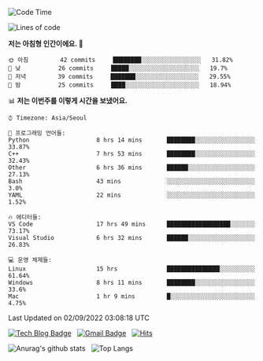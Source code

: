 <!-- ### Hi there 👋 -->

<!--
**dnchoi/dnchoi** is a ✨ _special_ ✨ repository because its `README.md` (this file) appears on your GitHub profile.

Here are some ideas to get you started:

- 🔭 I’m currently working on ...
- 🌱 I’m currently learning ...
- 👯 I’m looking to collaborate on ...
- 🤔 I’m looking for help with ...
- 💬 Ask me about ...
- 📫 How to reach me: ...
- 😄 Pronouns: ...
- ⚡ Fun fact: ...
-->

<!--START_SECTION:waka-->
![Code Time](http://img.shields.io/badge/Code%20Time-135%20hrs%2032%20mins-blue)

![Lines of code](https://img.shields.io/badge/%EC%A0%80%EB%8A%94%20%EC%97%AC%ED%83%9C%EA%B9%8C%EC%A7%80%20-58%20Thousand%20%EC%A4%84%EC%9D%98%20%EC%BD%94%EB%93%9C%EB%A5%BC%20%EC%9E%91%EC%84%B1%ED%96%88%EC%96%B4%EC%9A%94.-blue)

**저는 아침형 인간이에요. 🐤** 

```text
🌞 아침         42 commits     ████████░░░░░░░░░░░░░░░░░   31.82% 
🌆 낮　         26 commits     █████░░░░░░░░░░░░░░░░░░░░   19.7% 
🌃 저녁         39 commits     ███████░░░░░░░░░░░░░░░░░░   29.55% 
🌙 밤　         25 commits     ████░░░░░░░░░░░░░░░░░░░░░   18.94%

```


📊 **저는 이번주를 이렇게 시간을 보냈어요.** 

```text
⌚︎ Timezone: Asia/Seoul

💬 프로그래밍 언어들: 
Python                   8 hrs 14 mins       ████████░░░░░░░░░░░░░░░░░   33.87% 
C++                      7 hrs 53 mins       ████████░░░░░░░░░░░░░░░░░   32.43% 
Other                    6 hrs 36 mins       ██████░░░░░░░░░░░░░░░░░░░   27.13% 
Bash                     43 mins             ░░░░░░░░░░░░░░░░░░░░░░░░░   3.0% 
YAML                     22 mins             ░░░░░░░░░░░░░░░░░░░░░░░░░   1.52%

🔥 에디터들: 
VS Code                  17 hrs 49 mins      ██████████████████░░░░░░░   73.17% 
Visual Studio            6 hrs 32 mins       ██████░░░░░░░░░░░░░░░░░░░   26.83%

💻 운영 체제들: 
Linux                    15 hrs              ███████████████░░░░░░░░░░   61.64% 
Windows                  8 hrs 11 mins       ████████░░░░░░░░░░░░░░░░░   33.6% 
Mac                      1 hr 9 mins         █░░░░░░░░░░░░░░░░░░░░░░░░   4.75%

```


 Last Updated on 02/09/2022 03:08:18 UTC
<!--END_SECTION:waka-->


[![Tech Blog Badge](http://img.shields.io/badge/-Tech%20blog-black?style=flat-square&logo=github&link=https://zzsza.github.io/)](https://dnchoi.github.io/)
&nbsp;
[![Gmail Badge](https://img.shields.io/badge/Gmail-d14836?style=flat-square&logo=Gmail&logoColor=white&link=mailto:snugyun01@gmail.com)](mailto:dongnyeokc@gmail.com)
&nbsp;
[![Hits](https://hits.seeyoufarm.com/api/count/incr/badge.svg?url=https%3A%2F%2Fgithub.com%2Fgjbae1212%2Fhit-counter&count_bg=%233D7CC8&title_bg=%23555555&icon=&icon_color=%23E7E7E7&title=hits&edge_flat=false)](https://hits.seeyoufarm.com)

![Anurag's github stats](https://github-readme-stats.vercel.app/api?username=dnchoi&show_icons=true&theme=tokyonight)
&nbsp;
![Top Langs](https://github-readme-stats.vercel.app/api/top-langs/?username=dnchoi&layout=compact&theme=tokyonight)

<div align='center'>
